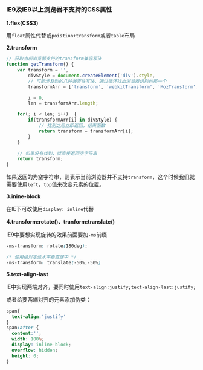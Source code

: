 ### IE9及IE9以上浏览器不支持的CSS属性

**1.flex(CSS3)**

用`float`属性代替或`poistion+transform`或者`table`布局

**2.transform**

```javascript
// 获取当前浏览器支持的transform兼容写法
function getTransform() {
    var transform = '',
        divStyle = document.createElement('div').style,
        // 可能涉及到的几种兼容性写法，通过循环找出浏览器识别的那一个
        transformArr = ['transform', 'webkitTransform', 'MozTransform', 'msTransform', 'OTransform'],

        i = 0,
        len = transformArr.length;

    for(; i < len; i++)  {
        if(transformArr[i] in divStyle) {
            // 找到之后立即返回，结束函数
            return transform = transformArr[i];
        }
    }

    // 如果没有找到，就直接返回空字符串
    return transform;
}
```

如果返回的为空字符串，则表示当前浏览器并不支持`transform`，这个时候我们就需要使用`left`，`top`值来改变元素的位置。

**3.inine-block**

在IE下可改使用`display: inline`代替

**4.transform:rotate()、tranform:translate()**

IE9中要想实现旋转的效果前面要加`-ms`前缀

```css
-ms-transform: rotate(180deg);

/* 使用绝对定位水平垂直居中 */ 
-ms-transform: translate(-50%,-50%)
```

**5.text-align-last**

IE中实现两端对齐，要同时使用`text-align:justify;text-align-last:justify;`

或者给要两端对齐的元素添加伪类：

```css
span{
  text-align:'justify'
}
span:after {
  content:'';
  width: 100%;
  display: inline-block;
  overflow: hidden;
  height: 0;
}
```

